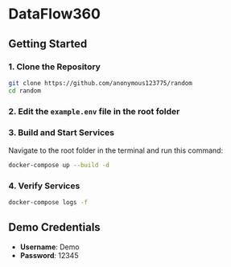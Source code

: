 
# DataFlow360

## Getting Started

### 1. Clone the Repository
```bash
git clone https://github.com/anonymous123775/random
cd random
```

### 2. Edit the `example.env` file in the root folder

### 3. Build and Start Services
Navigate to the root folder in the terminal and run this command:
```bash
docker-compose up --build -d
```

### 4. Verify Services
```bash
docker-compose logs -f
```

## Demo Credentials
- **Username**: Demo
- **Password**: 12345
```
